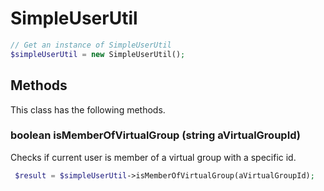 # SimpleUserUtil

```php
// Get an instance of SimpleUserUtil
$simpleUserUtil = new SimpleUserUtil();
```


## Methods
This class has the following methods.


### boolean isMemberOfVirtualGroup (string aVirtualGroupId)
Checks if current user is member of a virtual group with a specific id.

```php
 $result = $simpleUserUtil->isMemberOfVirtualGroup(aVirtualGroupId);
```

